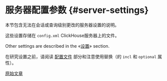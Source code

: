 # 服务器配置参数 {#server-settings}

本节包含无法在会话或查询级别更改的服务器设置的说明。

这些设置存储在 `config.xml` ClickHouse服务器上的文件。

Other settings are described in the «[设置](../settings/index.md#settings)» section.

在研究设置之前，请阅读 [配置文件](../configuration-files.md#configuration_files) 部分和注意使用替换（的 `incl` 和 `optional` 属性）。

[原始文章](https://clickhouse.com/docs/en/operations/server_configuration_parameters/) <!--hide-->
